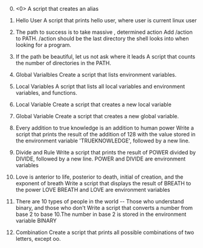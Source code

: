 0. <0>
A script that creates an alias

1. Hello User
A script that prints hello user, where user is current linux user

2. The path to success is to take massive , determined action
Add /action to PATH. /action should be the last directory the shell looks into when looking for a program.

3. If the path be beautiful, let us not ask where it leads
A script that counts the number of directories in the PATH.


4. Global Varialbles
Create a script that lists environment variables.

5. Local Variables
A script that lists all local variables and environment variables, and functions.

6. Local Variable
Create a script that creates a new local variable

7. Global Variable
Create a script that creates a new global variable.

8.  Every addition to true knowledge is an addition to human power
Write a script that prints the result of the addition of 128 with the value stored in the environment variable 'TRUEKNOWLEDGE', followed by a new line.

9. Divide and Rule
Write a script that prints the result of POWER divided by DIVIDE, followed by a new line. POWER and DIVIDE are environment variables

10.  Love is anterior to life, posterior to death, initial of creation, and the exponent of breath
Write a script that displays the result of BREATH to the power LOVE BREATH and LOVE are environment variables

11. There are 10 types of people in the world -- Those who understand binary, and those who don't
Write a script that converts a number from base 2 to base 10.The number in base 2 is stored in the environment variable BINARY

12. Combination
Create a script that prints all possible combinations of two letters, except oo. 
